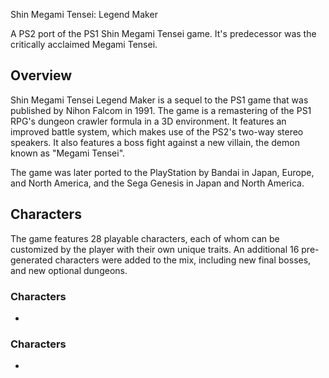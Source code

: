 Shin Megami Tensei: Legend Maker

A PS2 port of the PS1 Shin Megami Tensei game. It's predecessor was the critically acclaimed Megami Tensei.

## Overview

Shin Megami Tensei Legend Maker is a sequel to the PS1 game that was published by Nihon Falcom in 1991. The game is a remastering of the PS1 RPG's dungeon crawler formula in a 3D environment. It features an improved battle system, which makes use of the PS2's two-way stereo speakers. It also features a boss fight against a new villain, the demon known as "Megami Tensei".

The game was later ported to the PlayStation by Bandai in Japan, Europe, and North America, and the Sega Genesis in Japan and North America.

## Characters

The game features 28 playable characters, each of whom can be customized by the player with their own unique traits. An additional 16 pre-generated characters were added to the mix, including new final bosses, and new optional dungeons.

### Characters

*                                                                                                                                                                                                                              

### Characters

*